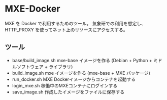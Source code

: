 MXE-Docker
========

MXE を Docker で利用するためのツール。
気象研での利用を想定し、 HTTP_PROXY を使ってネット上のリソースにアクセスする。


ツール
--------

  * base/build_image.sh  mxe-base イメージを作る
                         (Debian + Python + ミドルソフトウェア + ライブラリ)
  * build_image.sh       mxe イメージを作る
                         (mxe-base + MXE パッケージ)
  * run_docker.sh        MXE Dockerイメージからコンテナを起動する
  * login_mxe.sh         稼働中のMXEコンテナにログインする
  * save_image.sh        作成したイメージをファイルに保存する
